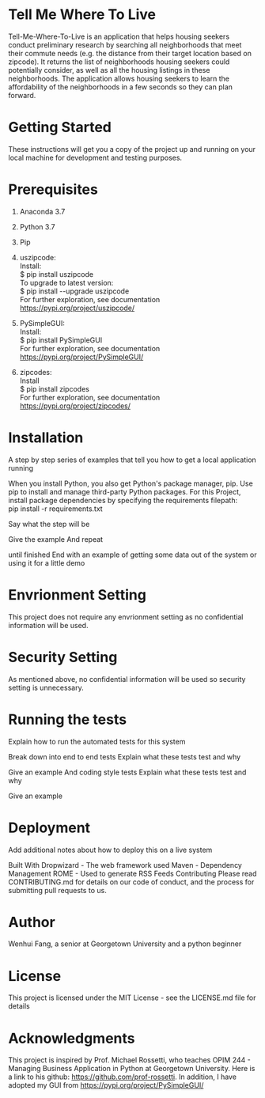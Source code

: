 # Tell Me Where To Live

Tell-Me-Where-To-Live is an application that helps housing seekers conduct preliminary research by searching all neighborhoods that meet their commute needs (e.g. the distance from their target location based on zipcode). It returns the list of neighborhoods housing seekers could potentially consider, as well as all the housing listings in these neighborhoods. The application allows housing seekers to learn the affordability of the neighborhoods in a few seconds so they can plan forward.

# Getting Started
These instructions will get you a copy of the project up and running on your local machine for development and testing purposes. 

# Prerequisites
1. Anaconda 3.7
2. Python 3.7
3. Pip
4. uszipcode: 
  <br />Install:
  <br />$ pip install uszipcode
  <br />To upgrade to latest version:
  <br />$ pip install --upgrade uszipcode
  <br />For further exploration, see documentation 
  <br />https://pypi.org/project/uszipcode/
5. PySimpleGUI: 
  <br />Install:
  <br />$ pip install PySimpleGUI
  <br />For further exploration, see documentation 
  <br />https://pypi.org/project/PySimpleGUI/

6. zipcodes: 
  <br />Install
  <br />$ pip install zipcodes
  <br />For further exploration, see documentation 
  <br />https://pypi.org/project/zipcodes/
  
# Installation
A step by step series of examples that tell you how to get a local application running

When you install Python, you also get Python's package manager, pip. Use pip to install and manage third-party Python packages.
For this Project, install package dependencies by specifying the requirements filepath:
<br />pip install -r requirements.txt


Say what the step will be

Give the example
And repeat

until finished
End with an example of getting some data out of the system or using it for a little demo

# Envrionment Setting
This project does not require any envrionment setting as no confidential information will be used. 

# Security Setting
As mentioned above, no confidential information will be used so security setting is unnecessary. 

# Running the tests
Explain how to run the automated tests for this system

Break down into end to end tests
Explain what these tests test and why

Give an example
And coding style tests
Explain what these tests test and why

Give an example

# Deployment
Add additional notes about how to deploy this on a live system

Built With
Dropwizard - The web framework used
Maven - Dependency Management
ROME - Used to generate RSS Feeds
Contributing
Please read CONTRIBUTING.md for details on our code of conduct, and the process for submitting pull requests to us.

# Author
Wenhui Fang, a senior at Georgetown University and a python beginner 

# License
This project is licensed under the MIT License - see the LICENSE.md file for details

# Acknowledgments
This project is inspired by Prof. Michael Rossetti, who teaches OPIM 244 - Managing Business Application in Python at Georgetown University. Here is a link to his github: https://github.com/prof-rossetti. In addition, I have adopted my GUI from https://pypi.org/project/PySimpleGUI/
